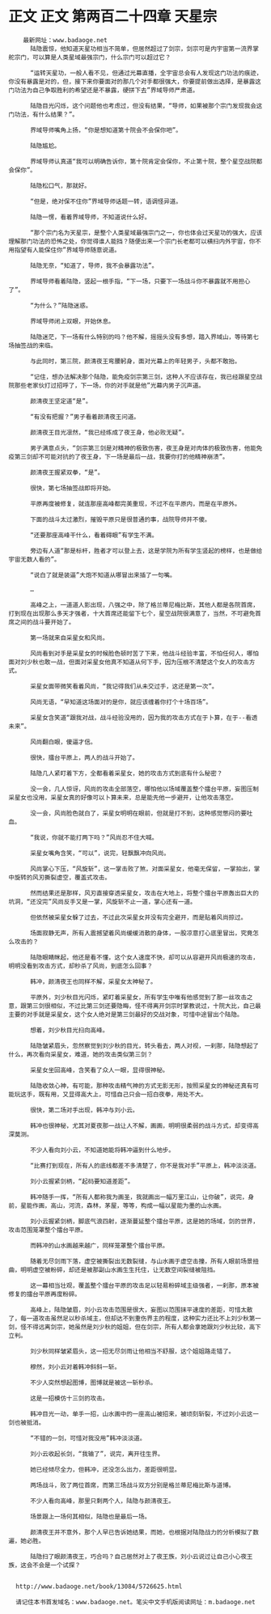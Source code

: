 # 正文 正文 第两百二十四章 天星宗
        最新网址：www.badaoge.net
          陆隐震惊，他知道天星功相当不简单，但居然超过了剑宗，剑宗可是内宇宙第一流界掌舵宗门，可以算是人类星域最强宗门，什么宗门可以超过它？
      
          “运转天星功，一般人看不见，但通过光幕直播，全宇宙总会有人发现这门功法的痕迹，你没有暴露是对的，但，接下来你要面对的那几个对手都很强大，你要提前做出选择，是暴露这门功法为自己争取胜利的希望还是不暴露，硬拼下去”界域导师严肃道。
      
          陆隐目光闪烁，这个问题他也考虑过，但没有结果，“导师，如果被那个宗门发现我会这门功法，有什么结果？”。
      
          界域导师嘴角上扬，“你是想知道第十院会不会保你吧”。
      
          陆隐尴尬。
      
          界域导师认真道“我可以明确告诉你，第十院肯定会保你，不止第十院，整个星空战院都会保你”。
      
          陆隐松口气，那就好。
      
          “但是，绝对保不住你”界域导师话题一转，语调怪异道。
      
          陆隐一愣，看着界域导师，不知道说什么好。
      
          “那个宗门名为天星宗，是整个人类星域最强宗门之一，你也体会过天星功的强大，应该理解那门功法的恐怖之处，你觉得谁人能挡？随便出来一个宗门长老都可以横扫内外宇宙，你不用指望有人能保住你”界域导师随意说道。
      
          陆隐无奈，“知道了，导师，我不会暴露功法”。
      
          界域导师看着陆隐，竖起一根手指，“下一场，只要下一场战斗你不暴露就不用担心了”。
      
          “为什么？”陆隐迷惑。
      
          界域导师闭上双眼，开始休息。
      
          陆隐迷茫，下一场有什么特别的吗？他不解，摇摇头没有多想，踏入界域山，等待第七场抽签战的来临。
      
          与此同时，第三院，颜清夜王弯腰躬身，面对光幕上的年轻男子，头都不敢抬。
      
          “记住，想办法解决那个陆隐，能免疫剑宗第三剑，这种人不应该存在，我已经跟星空战院那些老家伙打过招呼了，下一场，你的对手就是他”光幕内男子沉声道。
      
          颜清夜王坚定道“是”。
      
          “有没有把握？”男子看着颜清夜王问道。
      
          颜清夜王目光凛然，“我已经练成了夜王身，他必败无疑”。
      
          男子满意点头，“剑宗第三剑是对精神的极致伤害，夜王身是对肉体的极致伤害，他能免疫第三剑却不可能对抗的了夜王身，下一场是最后一战，我要你打的他精神崩溃”。
      
          颜清夜王握紧双拳，“是”。
      
          很快，第七场抽签战即将开始。
      
          平原再度被修复，就连那座高峰都完美重现，不过不在平原内，而是在平原外。
      
          下面的战斗太过激烈，摧毁平原只是很普通的事，战院导师并不傻。
      
          “还要那座高峰干什么，看着碍眼”有学生不满。
      
          旁边有人道“那是标杆，胜者才可以登上去，这是学院为所有学生竖起的榜样，也是做给宇宙无数人看的”。
      
          “说白了就是装逼”大炮不知道从哪冒出来插了一句嘴。
      
          …
      
          高峰之上，一道道人影出现，八强之中，除了格兰蒂尼梅比斯，其他人都是各院首席，打到现在出现那么多天才强者，十大首席还能留下七个，星空战院很满意了，当然，不可避免首席之间的战斗要开始了。
      
          第一场就来自采星女和风尚。
      
          风尚看到对手是采星女的时候脸色顿时苦了下来，他战斗经验丰富，不怕任何人，哪怕面对刘少秋也敢一战，但面对采星女他真不知道从何下手，因为压根不清楚这个女人的攻击方式。
      
          采星女面带微笑看着风尚，“我记得我们从未交过手，这还是第一次”。
      
          风尚无语，“早知道这场面对的是你，就应该缠着你打个十场百场”。
      
          采星女含笑道“跟我对战，战斗经验没用的，因为我的攻击方式在于卜算，在于--看透未来”。
      
          风尚翻白眼，傻逼才信。
      
          很快，擂台平原上，两人的战斗开始了。
      
          陆隐几人紧盯着下方，全都看着采星女，她的攻击方式到底有什么秘密？
      
          没一会，几人惊讶，风尚的攻击全部落空，哪怕他以场域覆盖整个擂台平原，妄图压制采星女也没用，采星女真的好像可以卜算未来，总是能先他一步避开，让他攻击落空。
      
          没一会，风尚脸色就白了，采星女明明在眼前，但就是打不到，这种感觉憋闷的要吐血。
      
          “我说，你就不能打两下吗？”风尚忍不住大喊。
      
          采星女嘴角含笑，“可以”，说完，轻飘飘冲向风尚。
      
          风尚掌心下压，“风旋斩”，这一掌击败了煞，对面采星女，他毫无保留，一掌拍出，掌中旋转的风刃撕裂虚空，覆盖式攻击。
      
          然而结果还是那样，风刃直接穿透采星女，攻击在大地上，将整个擂台平原轰出巨大的坑洞，“还没完”风尚反手又是一掌，风旋斩不止一道，掌心还有一道。
      
          但依然被采星女躲了过去，不过此次采星女并没有完全避开，而是贴着风尚掠过。
      
          场面寂静无声，所有人震撼望着风尚缓缓消散的身体，一股凉意打心底里冒出，究竟怎么攻击的？
      
          陆隐眼睛眯起，他还是看不懂，这个女人速度不快，却可以从容避开风尚极速的攻击，明明没看到攻击方式，却秒杀了风尚，到底怎么回事？
      
          韩冲，颜清夜王也同样不解，采星女太神秘了。
      
          平原外，刘少秋目光闪烁，紧盯着采星女，所有学生中唯有他感觉到了那一丝攻击之意，跟第三剑很相似，不过比第三剑还要隐晦，怪不得离开剑宗时掌教说过，十院大比，自己最主要的对手就是采星女，这个女人绝对是第三剑最好的交战对象，可惜中途冒出个陆隐。
      
          想着，刘少秋目光扫向高峰。
      
          陆隐皱紧眉头，忽然察觉到刘少秋的目光，转头看去，两人对视，一刹那，陆隐想起了什么，再次看向采星女，难道，她的攻击类似第三剑？
      
          采星女坐回高峰，含笑看了众人一眼，显得很神秘。
      
          陆隐收敛心神，有可能，那种攻击精气神的方式无影无形，按照采星女的神秘还真有可能玩这手，既有用，又显得高大上，可惜自己只会一招白夜拳，用处不大。
      
          很快，第二场对手出现，韩冲与刘小云。
      
          韩冲也很神秘，尤其对夏夜那一战让人不解，画画，明明很柔弱的战斗方式，却变得高深莫测。
      
          不少人看向刘小云，不知道她能将韩冲逼到什么地步。
      
          “比赛打到现在，所有人的底线都差不多清楚了，你不是我对手”平原上，韩冲淡淡道。
      
          刘小云握紧剑柄，“起码要知道差距”。
      
          韩冲随手一挥，“所有人都称我为画圣，我就画出一幅万里江山，让你破”，说完，身前，星能作画，高山，河流，森林，茅屋，等等，构成一幅以星能为墨的山水画。
      
          刘小云握紧剑柄，脚底气浪四射，逐渐蔓延整个擂台平原，这是她的场域，剑的世界，攻击范围笼罩整个擂台平原。
      
          而韩冲的山水画越来越广，同样笼罩整个擂台平原。
      
          随着无尽剑雨下落，虚空被撕裂出无数裂缝，与山水画于虚空击撞，所有人眼前场景扭曲，明明虚空被粉碎，却还是被那副山水画生生托住，让无数空间裂缝被阻挡。
      
          这一幕相当壮观，覆盖整个擂台平原的攻击足以轻易粉碎域主级强者，一刹那，原本被修复的擂台平原再度粉碎。
      
          高峰上，陆隐皱眉，刘小云攻击范围是很大，妄图以范围抹平速度的差距，可惜太散了，每一道攻击虽然足以秒杀域主，但却达不到重伤界主的程度，这种实力还比不上刘少秋第一剑，怪不得远离剑宗，她虽然是刘少秋的姐姐，但在剑宗，所有人都会拿她跟刘少秋比较，高下立判。
      
          刘少秋同样皱紧眉头，这一招无尽剑雨让他相当不舒服，这个姐姐路走错了。
      
          穆然，刘小云对着韩冲斜斜一斩。
      
          不少人突然想起图博，图博就是被这一斩秒杀。
      
          这是一招模仿十三剑的攻击。
      
          韩冲目光一动，单手一招，山水画中的一座高山被招来，被顷刻斩裂，不过刘小云这一剑也被抵消。
      
          “不错的一剑，可惜对我没用”韩冲淡淡道。
      
          刘小云收起长剑，“我输了”，说完，离开往生界。
      
          她已经倾尽全力，但韩冲，还没怎么出力，差距很明显。
      
          两场战斗，败了两位首席，而第三场战斗双方分别是格兰蒂尼梅比斯与道博。
      
          不少人看向高峰，那里只剩两个人，陆隐与颜清夜王。
      
          场景跟上一场何其相似，陆隐也是最后一场。
      
          颜清夜王并不意外，那个人早已告诉她结果，而她，也根据对陆隐战力的分析模拟了数遍，她必胜。
      
          陆隐扫了眼颜清夜王，巧合吗？自己居然对上了夜王族，刘小云说过让自己小心夜王族，这会不会是一个试探？
      
      
      http://www.badaoge.net/book/13084/5726625.html
      
      请记住本书首发域名：www.badaoge.net。笔尖中文手机版阅读网址：m.badaoge.net